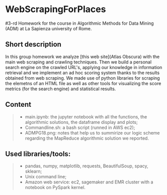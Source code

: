 # WebScrapingForPlaces
#3-rd Homework for the course in Algorithmic Methods for Data Mining (ADM) at La Sapienza university of Rome.

## Short description 
In this group homework we analyze [this web site](Atlas Obscura) with the main web scraping and crawling techniques.
Then we build a personal search engine on the crawled URL's, applying our knowledge in information retrieval and we implement an ad hoc scoring system thanks to the results obtained from web scraping. We made use of python libraries for scraping the elemetns of an HTML file as well as other tools for visualizing the score metrics
(for the search engine) and statistical results.

## Content

>- main.ipynb: the jupyter notebook with all the functions, the algorithmic solutions, the dataframe display and plots;
>- Commandline.sh: a bash script (runned in AWS ec2);
>- ADMPG18.png: notes that help us to summirize our logic scheme regarding the MapReduce algorithmic solution we reported.

## Used libraries/tools:
>- pandas, numpy, matplotlib, requests, BeautifulSoup, spacy, sklearn;
>- Unix command line;
>- Amazon web service: ec2, sagemaker and EMR cluster with a notebook on PySpark kernel.
